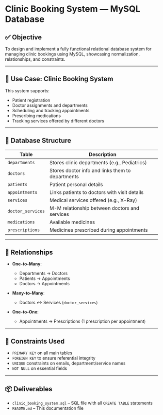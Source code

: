 # Clinic Booking System — MySQL Database

## ✅ Objective

To design and implement a fully functional relational database system for managing clinic bookings using MySQL, showcasing normalization, relationships, and constraints.

---

## 🏥 Use Case: Clinic Booking System

This system supports:
- Patient registration
- Doctor assignments and departments
- Scheduling and tracking appointments
- Prescribing medications
- Tracking services offered by different doctors

---

## 🧱 Database Structure

| Table             | Description                                       |
|------------------|---------------------------------------------------|
| `departments`     | Stores clinic departments (e.g., Pediatrics)      |
| `doctors`         | Stores doctor info and links them to departments |
| `patients`        | Patient personal details                          |
| `appointments`    | Links patients to doctors with visit details     |
| `services`        | Medical services offered (e.g., X-Ray)           |
| `doctor_services` | M-M relationship between doctors and services    |
| `medications`     | Available medicines                              |
| `prescriptions`   | Medicines prescribed during appointments         |

---

## 🔗 Relationships

- **One-to-Many**: 
  - Departments → Doctors  
  - Patients → Appointments  
  - Doctors → Appointments  

- **Many-to-Many**:
  - Doctors ↔ Services (`doctor_services`)

- **One-to-One**:
  - Appointments → Prescriptions (1 prescription per appointment)

---

## 🔐 Constraints Used

- `PRIMARY KEY` on all main tables  
- `FOREIGN KEY` to ensure referential integrity  
- `UNIQUE` constraints on emails, department/service names  
- `NOT NULL` on essential fields

---

## 📦 Deliverables

- `clinic_booking_system.sql` – SQL file with all `CREATE TABLE` statements
- `README.md` – This documentation file
